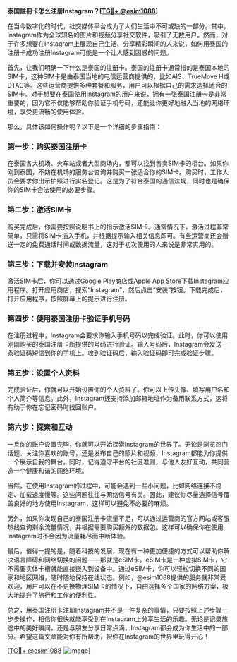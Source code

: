 **泰国註冊卡怎么注册Instagram？[[TG💪+ @esim1088](https://t.me/s/esim1088)]**

在当今数字化的时代，社交媒体平台成为了人们生活中不可或缺的一部分。其中，Instagram作为全球知名的图片和视频分享社交软件，吸引了无数用户。然而，对于许多想要在Instagram上展现自己生活、分享精彩瞬间的人来说，如何用泰国的注册卡成功注册Instagram可能是一个让人感到困惑的问题。

首先，让我们明确一下什么是泰国的注册卡。泰国的注册卡通常指的是泰国本地的SIM卡，这种SIM卡是由泰国当地的电信运营商提供的，比如AIS、TrueMove H或DTAC等。这些运营商提供多种套餐和服务，用户可以根据自己的需求选择适合的SIM卡。对于想要在泰国使用Instagram的用户来说，拥有一张泰国注册卡是非常重要的，因为它不仅能够帮助你验证手机号码，还能让你更好地融入当地的网络环境，享受更流畅的使用体验。

那么，具体该如何操作呢？以下是一个详细的步骤指南：

### **第一步：购买泰国注册卡**
在泰国各大机场、火车站或者大型商场内，都可以找到售卖SIM卡的柜台。如果你刚到泰国，不妨在机场的服务台咨询并购买一张适合你的SIM卡。购买时，工作人员会要求你出示护照进行实名登记。这是为了符合泰国的通信法规，同时也是确保你的SIM卡合法使用的必要步骤。

### **第二步：激活SIM卡**
购买完成后，你需要按照说明书上的指示激活SIM卡。通常情况下，激活过程非常简单，只需将SIM卡插入手机，并根据提示输入相关信息即可。有些运营商还会赠送一定的免费通话时间或数据流量，这对于初次使用的人来说是非常实用的。

### **第三步：下载并安装Instagram**
激活SIM卡后，你可以通过Google Play商店或Apple App Store下载Instagram应用程序。打开应用商店，搜索“Instagram”，然后点击“安装”按钮。下载完成后，打开应用程序，按照屏幕上的提示进行注册。

### **第四步：使用泰国注册卡验证手机号码**
在注册过程中，Instagram会要求你输入手机号码以完成验证。此时，你可以使用刚刚购买的泰国注册卡所提供的号码进行验证。输入号码后，Instagram会发送一条验证码短信到你的手机上。收到验证码后，输入验证码即可完成验证步骤。

### **第五步：设置个人资料**
完成验证后，你就可以开始设置你的个人资料了。你可以上传头像、填写用户名和个人简介等信息。此外，Instagram还支持添加邮箱地址作为备用联系方式，这将有助于你在忘记密码时找回账户。

### **第六步：探索和互动**
一旦你的账户设置完毕，你就可以开始探索Instagram的世界了。无论是浏览热门话题、关注你喜欢的账号，还是发布自己的照片和视频，Instagram都能为你提供一个展示自我的舞台。同时，记得遵守平台的社区准则，与他人友好互动，共同营造一个健康和谐的网络环境。

当然，在使用Instagram的过程中，可能会遇到一些小问题，比如网络连接不稳定、加载速度慢等。这些问题往往与网络信号有关。因此，建议你尽量选择信号覆盖良好的地方使用Instagram，这样可以避免不必要的麻烦。

另外，如果你发现自己的泰国注册卡流量不足，可以通过运营商的官方网站或客服热线查询剩余流量情况，并根据需要购买额外的数据包。这样可以确保你在使用Instagram时不会因为流量耗尽而中断体验。

最后，值得一提的是，随着科技的发展，现在有一种更加便捷的方式可以帮助你解决语言障碍和网络切换的问题——那就是eSIM卡。eSIM卡是一种虚拟SIM卡，它不需要实体卡槽就能直接嵌入到设备中。通过eSIM卡，你可以轻松切换不同的国家和地区网络，随时随地保持在线状态。例如，@esim1088提供的服务就非常受欢迎，用户可以在不更换物理SIM卡的情况下，自由选择多个国家的网络方案，极大地提升了旅行和工作的便利性。

总之，用泰国注册卡注册Instagram并不是一件复杂的事情，只要按照上述步骤一步步操作，相信你很快就能享受到在Instagram上分享生活的乐趣。无论是记录旅途中的美好瞬间，还是与朋友分享日常点滴，Instagram都会成为你生活中的一部分。希望这篇文章能对你有所帮助，祝你在Instagram的世界里玩得开心！

[[TG💪+ @esim1088](https://t.me/s/esim1088) ![Image](https://i.postimg.cc/4NQfJmqS/Snipaste-2025-05-13-00-14-12.png)]